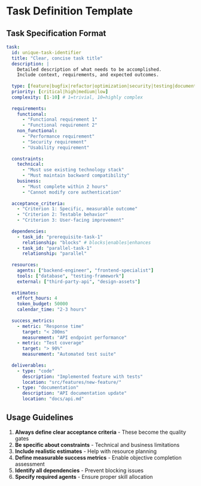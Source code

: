 # Task Definition Template

## Task Specification Format

```yaml
task:
  id: unique-task-identifier
  title: "Clear, concise task title"
  description: |
    Detailed description of what needs to be accomplished.
    Include context, requirements, and expected outcomes.
  
  type: [feature|bugfix|refactor|optimization|security|testing|documentation]
  priority: [critical|high|medium|low]
  complexity: [1-10] # 1=trivial, 10=highly complex
  
  requirements:
    functional:
      - "Functional requirement 1"
      - "Functional requirement 2"
    non_functional:
      - "Performance requirement"
      - "Security requirement"
      - "Usability requirement"
  
  constraints:
    technical:
      - "Must use existing technology stack"
      - "Must maintain backward compatibility"
    business:
      - "Must complete within 2 hours"
      - "Cannot modify core authentication"
  
  acceptance_criteria:
    - "Criterion 1: Specific, measurable outcome"
    - "Criterion 2: Testable behavior"
    - "Criterion 3: User-facing improvement"
  
  dependencies:
    - task_id: "prerequisite-task-1"
      relationship: "blocks" # blocks|enables|enhances
    - task_id: "parallel-task-1"
      relationship: "parallel"
  
  resources:
    agents: ["backend-engineer", "frontend-specialist"]
    tools: ["database", "testing-framework"]
    external: ["third-party-api", "design-assets"]
  
  estimates:
    effort_hours: 4
    token_budget: 50000
    calendar_time: "2-3 hours"
  
  success_metrics:
    - metric: "Response time"
      target: "< 200ms"
      measurement: "API endpoint performance"
    - metric: "Test coverage"
      target: "> 90%"
      measurement: "Automated test suite"
  
  deliverables:
    - type: "code"
      description: "Implemented feature with tests"
      location: "src/features/new-feature/"
    - type: "documentation"
      description: "API documentation update"
      location: "docs/api.md"
```

## Usage Guidelines

1. **Always define clear acceptance criteria** - These become the quality gates
2. **Be specific about constraints** - Technical and business limitations
3. **Include realistic estimates** - Help with resource planning
4. **Define measurable success metrics** - Enable objective completion assessment
5. **Identify all dependencies** - Prevent blocking issues
6. **Specify required agents** - Ensure proper skill allocation